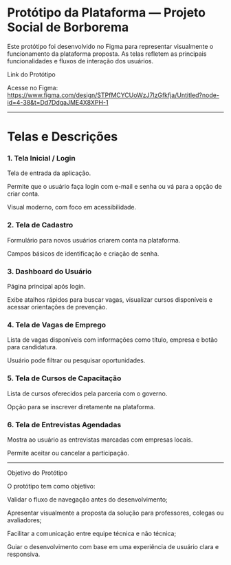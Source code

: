 
# Protótipo da Plataforma — Projeto Social de Borborema

Este protótipo foi desenvolvido no Figma para representar visualmente o funcionamento da plataforma proposta. As telas refletem as principais funcionalidades e fluxos de interação dos usuários.

Link do Protótipo

Acesse no Figma:
https://www.figma.com/design/STPfMCYCUoWzJ7lzGfkfja/Untitled?node-id=4-38&t=Dd7DdgaJME4X8XPH-1


---

# Telas e Descrições

### 1. Tela Inicial / Login

Tela de entrada da aplicação.

Permite que o usuário faça login com e-mail e senha ou vá para a opção de criar conta.

Visual moderno, com foco em acessibilidade.


### 2. Tela de Cadastro

Formulário para novos usuários criarem conta na plataforma.

Campos básicos de identificação e criação de senha.


### 3. Dashboard do Usuário

Página principal após login.

Exibe atalhos rápidos para buscar vagas, visualizar cursos disponíveis e acessar orientações de prevenção.


### 4. Tela de Vagas de Emprego

Lista de vagas disponíveis com informações como título, empresa e botão para candidatura.

Usuário pode filtrar ou pesquisar oportunidades.


### 5. Tela de Cursos de Capacitação

Lista de cursos oferecidos pela parceria com o governo.

Opção para se inscrever diretamente na plataforma.


### 6. Tela de Entrevistas Agendadas

Mostra ao usuário as entrevistas marcadas com empresas locais.

Permite aceitar ou cancelar a participação.



---

Objetivo do Protótipo

O protótipo tem como objetivo:

Validar o fluxo de navegação antes do desenvolvimento;

Apresentar visualmente a proposta da solução para professores, colegas ou avaliadores;

Facilitar a comunicação entre equipe técnica e não técnica;

Guiar o desenvolvimento com base em uma experiência de usuário clara e responsiva.
